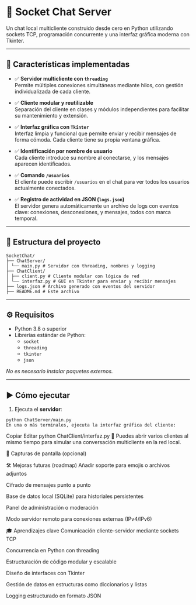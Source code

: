# 💬 Socket Chat Server

Un chat local multicliente construido desde cero en Python utilizando sockets TCP, programación concurrente y una interfaz gráfica moderna con Tkinter.

---

## 🚀 Características implementadas

- ✅ **Servidor multicliente con `threading`**  
  Permite múltiples conexiones simultáneas mediante hilos, con gestión individualizada de cada cliente.

- ✅ **Cliente modular y reutilizable**  
  Separación del cliente en clases y módulos independientes para facilitar su mantenimiento y extensión.

- ✅ **Interfaz gráfica con `Tkinter`**  
  Interfaz limpia y funcional que permite enviar y recibir mensajes de forma cómoda. Cada cliente tiene su propia ventana gráfica.

- ✅ **Identificación por nombre de usuario**  
  Cada cliente introduce su nombre al conectarse, y los mensajes aparecen identificados.

- ✅ **Comando `/usuarios`**  
  El cliente puede escribir `/usuarios` en el chat para ver todos los usuarios actualmente conectados.

- ✅ **Registro de actividad en JSON (`logs.json`)**  
  El servidor genera automáticamente un archivo de logs con eventos clave: conexiones, desconexiones, y mensajes, todos con marca temporal.

---

## 📁 Estructura del proyecto
```
SocketChat/
├── ChatServer/
│ └── main.py # Servidor con threading, nombres y logging
├── ChatClient/
│ ├── client.py # Cliente modular con lógica de red
│ └── interfaz.py # GUI en Tkinter para enviar y recibir mensajes
├── logs.json # Archivo generado con eventos del servidor
├── README.md # Este archivo

```
---

## ⚙️ Requisitos

- Python 3.8 o superior
- Librerías estándar de Python:
  - `socket`
  - `threading`
  - `tkinter`
  - `json`

*No es necesario instalar paquetes externos.*

---

## ▶️ Cómo ejecutar

1. Ejecuta el **servidor**:

```
python ChatServer/main.py
En una o más terminales, ejecuta la interfaz gráfica del cliente:
```
Copiar
Editar
python ChatClient/interfaz.py
🔁 Puedes abrir varios clientes al mismo tiempo para simular una conversación multicliente en la red local.

📸 Capturas de pantalla (opcional)
<!-- Puedes añadir imágenes aquí más adelante si lo deseas --> <!-- ![chat gui](img/captura.png) -->
🛠️ Mejoras futuras (roadmap)
Añadir soporte para emojis o archivos adjuntos

Cifrado de mensajes punto a punto

Base de datos local (SQLite) para historiales persistentes

Panel de administración o moderación

Modo servidor remoto para conexiones externas (IPv4/IPv6)

🎓 Aprendizajes clave
Comunicación cliente-servidor mediante sockets TCP

Concurrencia en Python con threading

Estructuración de código modular y escalable

Diseño de interfaces con Tkinter

Gestión de datos en estructuras como diccionarios y listas

Logging estructurado en formato JSON
